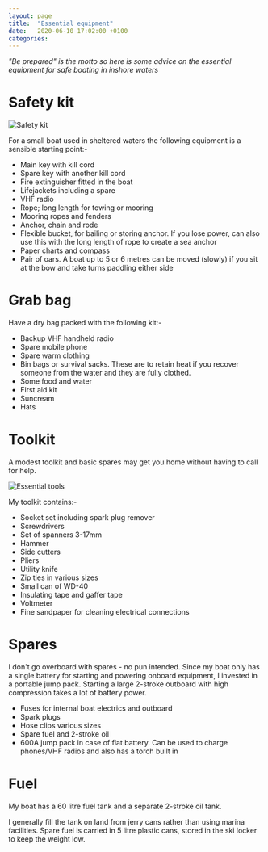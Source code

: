 ```yaml
---
layout: page
title:  "Essential equipment"
date:   2020-06-10 17:02:00 +0100
categories:
---
```

*"Be prepared" is the motto so here is some advice on the essential equipment for safe boating in inshore waters*

# Safety kit

![Safety kit](/budget-boating/images/safety.png)

For a small boat used in sheltered waters the following equipment is a sensible starting point:-
- Main key with kill cord
- Spare key with another kill cord
- Fire extinguisher fitted in the boat
- Lifejackets including a spare
- VHF radio
- Rope; long length for towing or mooring
- Mooring ropes and fenders
- Anchor, chain and rode
- Flexible bucket, for bailing or storing anchor. If you lose power, can also use this with the long length of rope to create a sea anchor
- Paper charts and compass
- Pair of oars. A boat up to 5 or 6 metres can be moved (slowly) if you sit at the bow and take turns paddling either side

# Grab bag
Have a dry bag packed with the following kit:-
- Backup VHF handheld radio
- Spare mobile phone
- Spare warm clothing
- Bin bags or survival sacks. These are to retain heat if you recover someone from the water and they are fully clothed.
- Some food and water
- First aid kit
- Suncream
- Hats

# Toolkit
A modest toolkit and basic spares may get you home without having to call for help.

![Essential tools](/budget-boating/images/tools.png)

My toolkit contains:-
- Socket set including spark plug remover
- Screwdrivers
- Set of spanners 3-17mm
- Hammer
- Side cutters
- Pliers
- Utility knife
- Zip ties in various sizes
- Small can of WD-40
- Insulating tape and gaffer tape
- Voltmeter
- Fine sandpaper for cleaning electrical connections

# Spares
I don't go overboard with spares - no pun intended. Since my boat only has a single battery for starting and powering onboard equipment, I invested in a portable jump pack. Starting a large 2-stroke outboard with high compression takes a lot of battery power.

- Fuses for internal boat electrics and outboard
- Spark plugs
- Hose clips various sizes
- Spare fuel and 2-stroke oil
- 600A jump pack in case of flat battery. Can be used to charge phones/VHF radios and also has a torch built in

# Fuel
My boat has a 60 litre fuel tank and a separate 2-stroke oil tank.

I generally fill the tank on land from jerry cans rather than using marina facilities. Spare fuel is carried in 5 litre plastic cans, stored in the ski locker to keep the weight low.
